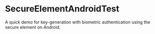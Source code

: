 # SecureElementAndroidTest
A quick demo for key-generation with biometric authentication using the secure element on Android.
